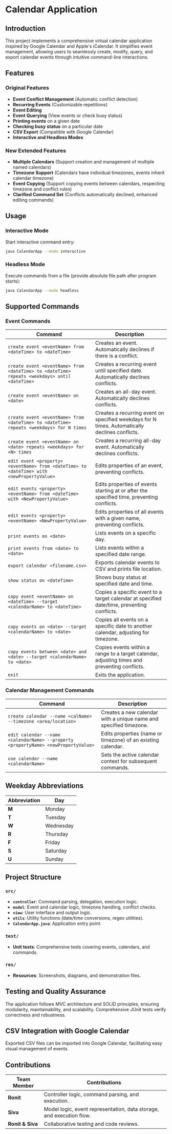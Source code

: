 # Calendar Application

## Introduction

This project implements a comprehensive virtual calendar application inspired by Google Calendar and Apple's iCalendar. It simplifies event management, allowing users to seamlessly create, modify, query, and export calendar events through intuitive command-line interactions.

## Features

### Original Features
- **Event Conflict Management** (Automatic conflict detection)
- **Recurring Events** (Customizable repetitions)
- **Event Editing**
- **Event Querying** (View events or check busy status)
- **Printing events** on a given date
- **Checking busy status** on a particular date
- **CSV Export** (Compatible with Google Calendar)
- **Interactive and Headless Modes**

### New Extended Features
- **Multiple Calendars** (Support creation and management of multiple named calendars)
- **Timezone Support** (Calendars have individual timezones, events inherit calendar timezone)
- **Event Copying** (Support copying events between calendars, respecting timezone and conflict rules)
- **Clarified Command Set** (Conflicts automatically declined, enhanced editing commands)

## Usage

### Interactive Mode

Start interactive command entry:

```bash
java CalendarApp --mode interactive
```

### Headless Mode

Execute commands from a file (provide absolute file path after program starts):

```bash
java CalendarApp --mode headless
```

## Supported Commands

### Event Commands

| Command                                                                                                 | Description                                                                                    |
| ------------------------------------------------------------------------------------------------------- | ---------------------------------------------------------------------------------------------- |
| `create event <eventName> from <dateTime> to <dateTime>`                                  | Creates an event. Automatically declines if there is a conflict.                               |
| `create event <eventName> from <dateTime> to <dateTime> repeats <weekdays> until <dateTime>`            | Creates a recurring event until specified date. Automatically declines conflicts.              | 
| `create event <eventName> on <date>`                                                                    | Creates an all-day event. Automatically declines conflicts.                                    |
| `create event <eventName> from <dateTime> to <dateTime> repeats <weekdays> for N times`   | Creates a recurring event on specified weekdays for N times. Automatically declines conflicts. |
| `create event <eventName> on <date> repeats <weekdays> for <N> times`                                   | Creates a recurring all-day event. Automatically declines conflicts.                           |
| `edit event <property> <eventName> from <dateTime> to <dateTime> with <newPropertyValue>`               | Edits properties of an event, preventing conflicts.                                            |
| `edit events <property> <eventName> from <dateTime> with <NewPropertyValue>`               | Edits properties of events starting at or after the specified time, preventing conflicts.      |
| `edit events <property> <eventName> <NewPropertyValue>`                                                 | Edits properties of all events with a given name, preventing conflicts.                        |
| `print events on <date>`                                                                                | Lists events on a specific day.                                                                |
| `print events from <date> to <date>`                                                                    | Lists events within a specified date range.                                                    |
| `export calendar <filename.csv>`                                                                        | Exports calendar events to CSV and prints file location.                                       |
| `show status on <dateTime>`                                                                             | Shows busy status at specified date and time.                                                  |
| `copy event <eventName> on <dateTime> --target <calendarName> to <dateTime>`                            | Copies a specific event to a target calendar at specified date/time, preventing conflicts.     |
| `copy events on <date> --target <calendarName> to <date>`                                               | Copies all events on a specific date to another calendar, adjusting for timezone.              |
| `copy events between <date> and <date> --target <calendarName> to <date>`                               | Copies events within a range to a target calendar, adjusting times and preventing conflicts.   |
| `exit`                                                                                                  | Exits the application.                                                                         |

### Calendar Management Commands

| Command | Description |
|---------|-------------|
| `create calendar --name <calName> --timezone <area/location>` | Creates a new calendar with a unique name and specified timezone. |
| `edit calendar --name <calendarName> --property <propertyName> <newPropertyValue>` | Edits properties (name or timezone) of an existing calendar. |
| `use calendar --name <calendarName>` | Sets the active calendar context for subsequent commands. |

## Weekday Abbreviations

| Abbreviation | Day       |
|--------------|-----------|
| **M**        | Monday    |
| **T**        | Tuesday   |
| **W**        | Wednesday |
| **R**        | Thursday  |
| **F**        | Friday    |
| **S**        | Saturday  |
| **U**        | Sunday    |

## Project Structure

### `src/`
- **`controller`**: Command parsing, delegation, execution logic.
- **`model`**: Event and calendar logic, timezone handling, conflict checks.
- **`view`**: User interface and output logic.
- **`utils`**: Utility functions (date/time conversions, regex utilities).
- **`CalendarApp.java`**: Application entry point.

### `test/`
- **Unit tests**: Comprehensive tests covering events, calendars, and commands.

### `res/`
- **Resources**: Screenshots, diagrams, and demonstration files.

## Testing and Quality Assurance

The application follows MVC architecture and SOLID principles, ensuring modularity, maintainability, and scalability. Comprehensive JUnit tests verify correctness and robustness.

## CSV Integration with Google Calendar

Exported CSV files can be imported into Google Calendar, facilitating easy visual management of events.

## Contributions
 
| Team Member | Contributions                                             |
|-------------|-----------------------------------------------------------|
| **Ronit**   | Controller logic, command parsing, and execution. |
| **Siva**    | Model logic, event representation, data storage, and execution flow. |
| **Ronit & Siva** | Collaborative testing and code reviews. |

